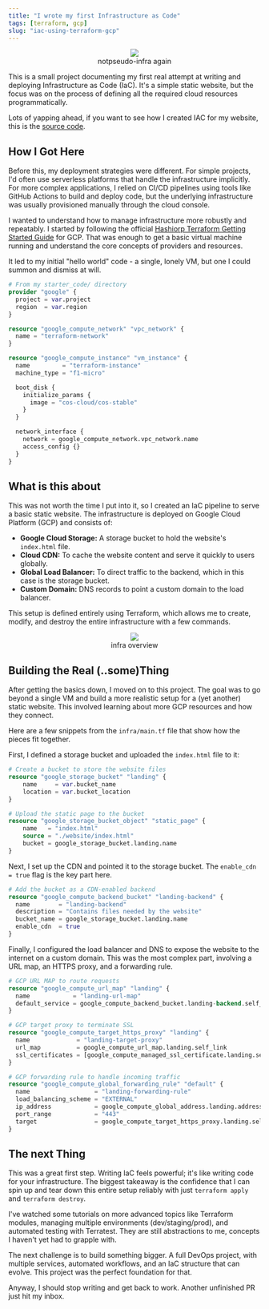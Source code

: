 ```yaml
---
title: "I wrote my first Infrastructure as Code"
tags: [terraform, gcp]
slug: "iac-using-terraform-gcp"
---
```


<figure style="text-align: center;">
  <img src="https://pub-91e1a485198740aabff1705e89606dc3.r2.dev/tf-gcp-infra/something-you-play0with.jpeg" style="max-width: 100%; height: auto;" />
  <figcaption>notpseudo-infra again</figcaption>
</figure>

This is a small project documenting my first real attempt at writing and deploying Infrastructure as Code (IaC). It's a simple static website, but the focus was on the process of defining all the required cloud resources programmatically.

Lots of yapping ahead, if you want to see how I created IAC for my website, this is the [source code](https://github.com/solarpunkin/100xiac.git).

## How I Got Here

Before this, my deployment strategies were different. For simple projects, I'd often use serverless platforms that handle the infrastructure implicitly. For more complex applications, I relied on CI/CD pipelines using tools like GitHub Actions to build and deploy code, but the underlying infrastructure was usually provisioned manually through the cloud console.

I wanted to understand how to manage infrastructure more robustly and repeatably. I started by following the official [Hashiorp Terraform Getting Started Guide](https://developer.hashicorp.com/terraform/tutorials/gcp-get-started) for GCP. That was enough to get a basic virtual machine running and understand the core concepts of providers and resources.

It led to my initial "hello world" code - a single, lonely VM, but one I could summon and dismiss at will.

```terraform
# From my starter_code/ directory
provider "google" {
  project = var.project
  region  = var.region
}

resource "google_compute_network" "vpc_network" {
  name = "terraform-network"
}

resource "google_compute_instance" "vm_instance" {
  name         = "terraform-instance"
  machine_type = "f1-micro"

  boot_disk {
    initialize_params {
      image = "cos-cloud/cos-stable"
    }
  }

  network_interface {
    network = google_compute_network.vpc_network.name
    access_config {}
  }
}
```

## What is this about

This was not worth the time I put into it, so I created an IaC pipeline to serve a basic static website. The infrastructure is deployed on Google Cloud Platform (GCP) and consists of:

*   **Google Cloud Storage:** A storage bucket to hold the website's `index.html` file.
*   **Cloud CDN:** To cache the website content and serve it quickly to users globally.
*   **Global Load Balancer:** To direct traffic to the backend, which in this case is the storage bucket.
*   **Custom Domain:** DNS records to point a custom domain to the load balancer.

This setup is defined entirely using Terraform, which allows me to create, modify, and destroy the entire infrastructure with a few commands.

<figure style="text-align: center;">
  <img src="https://pub-91e1a485198740aabff1705e89606dc3.r2.dev/tf-gcp-infra/tf-gcp-iac.jpeg" style="max-width: 100%; height: auto;" />
  <figcaption>infra overview</figcaption>
</figure>


## Building the Real (..some)Thing

After getting the basics down, I moved on to this project. The goal was to go beyond a single VM and build a more realistic setup for a (yet another) static website. This involved learning about more GCP resources and how they connect.

Here are a few snippets from the `infra/main.tf` file that show how the pieces fit together.

First, I defined a storage bucket and uploaded the `index.html` file to it:

```terraform
# Create a bucket to store the website files
resource "google_storage_bucket" "landing" {
    name     = var.bucket_name
    location = var.bucket_location
}

# Upload the static page to the bucket
resource "google_storage_bucket_object" "static_page" {
    name   = "index.html"
    source = "./website/index.html"
    bucket = google_storage_bucket.landing.name
}
```

Next, I set up the CDN and pointed it to the storage bucket. The `enable_cdn = true` flag is the key part here.

```terraform
# Add the bucket as a CDN-enabled backend
resource "google_compute_backend_bucket" "landing-backend" {
  name        = "landing-backend"
  description = "Contains files needed by the website"
  bucket_name = google_storage_bucket.landing.name
  enable_cdn  = true
}
```

Finally, I configured the load balancer and DNS to expose the website to the internet on a custom domain. This was the most complex part, involving a URL map, an HTTPS proxy, and a forwarding rule.

```terraform
# GCP URL MAP to route requests
resource "google_compute_url_map" "landing" {
  name            = "landing-url-map"
  default_service = google_compute_backend_bucket.landing-backend.self_link
}

# GCP target proxy to terminate SSL
resource "google_compute_target_https_proxy" "landing" {
  name             = "landing-target-proxy"
  url_map          = google_compute_url_map.landing.self_link
  ssl_certificates = [google_compute_managed_ssl_certificate.landing.self_link]
}

# GCP forwarding rule to handle incoming traffic
resource "google_compute_global_forwarding_rule" "default" {
  name                  = "landing-forwarding-rule"
  load_balancing_scheme = "EXTERNAL"
  ip_address            = google_compute_global_address.landing.address
  port_range            = "443"
  target                = google_compute_target_https_proxy.landing.self_link
}
```

## The next Thing

This was a great first step. Writing IaC feels powerful; it's like writing code for your infrastructure. The biggest takeaway is the confidence that I can spin up and tear down this entire setup reliably with just `terraform apply` and `terraform destroy`.

I've watched some tutorials on more advanced topics like Terraform modules, managing multiple environments (dev/staging/prod), and automated testing with Terratest. They are still abstractions to me, concepts I haven't yet had to grapple with.

The next challenge is to build something bigger. A full DevOps project, with multiple services, automated workflows, and an IaC structure that can evolve. This project was the perfect foundation for that.

Anyway, I should stop writing and get back to work. Another unfinished PR just hit my inbox.